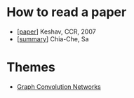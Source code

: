 # How to read a paper

- [[paper](http://ccr.sigcomm.org/online/files/p83-keshavA.pdf)] Keshav, CCR, 2007
- [[summary](./how_to_read_a_paper.md)] Chia-Che, Sa

# Themes

- [Graph Convolution Networks](./GCN)